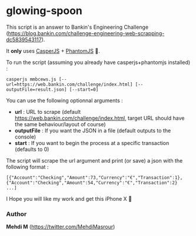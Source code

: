 # glowing-spoon

This script is an answer to Bankin's Engineering Challenge (https://blog.bankin.com/challenge-engineering-web-scrapping-dc5839543117).

It **only** uses [CasperJS](https://github.com/casperjs/casperjs) + [PhantomJS](https://github.com/ariya/phantomjs/) :ghost:.

To run the script (assuming you already have casperjs+phantomjs installed) :

`casperjs mmbcews.js [--url=https://web.bankin.com/challenge/index.html] [--outputFile=result.json] [--start=0]`

You can use the following optionnal arguments :

- **url** : URL to scrape (default https://web.bankin.com/challenge/index.html, target URL should have the same behaviour/layout of course)
- **outputFile** : If you want the JSON in a file (default outputs to the console)
- **start** : If you want to begin the process at a specific transaction (defaults to 0)


The script will scrape the url argument and print (or save) a json with the following format :
```
[{"Account":"Checking","Amount":73,"Currency":"€","Transaction":1},
{"Account":"Checking","Amount":54,"Currency":"€","Transaction":2}
...]
```



I Hope you will like my work and get this iPhone X :iphone:

### Author 
**Mehdi M** (https://twitter.com/MehdiMasrour)
